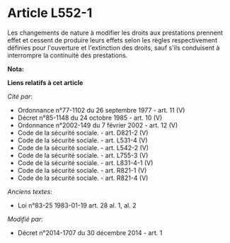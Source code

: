 # Article L552-1

Les changements de nature à modifier les droits aux prestations prennent effet et cessent de produire leurs effets selon les
règles respectivement définies pour l'ouverture et l'extinction des droits, sauf s'ils conduisent à interrompre la continuité
des prestations.

**Nota:**



**Liens relatifs à cet article**

_Cité par_:

  - Ordonnance n°77-1102 du 26 septembre 1977 - art. 11 (V)
  - Décret n°85-1148 du 24 octobre 1985 - art. 10 (V)
  - Ordonnance n°2002-149 du 7 février 2002 - art. 12 (V)
  - Code de la sécurité sociale. - art. D821-2 (V)
  - Code de la sécurité sociale. - art. L531-4 (V)
  - Code de la sécurité sociale. - art. L542-2 (V)
  - Code de la sécurité sociale. - art. L755-3 (V)
  - Code de la sécurité sociale. - art. L831-4-1 (V)
  - Code de la sécurité sociale. - art. R821-1 (V)
  - Code de la sécurité sociale. - art. R821-4 (V)

_Anciens textes_:

  - Loi n°83-25 1983-01-19 art. 28 al. 1, al. 2

_Modifié par_:

  - Décret n°2014-1707 du 30 décembre 2014 - art. 1
